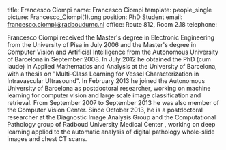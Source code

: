 title: Francesco Ciompi
name: Francesco Ciompi
template: people_single
picture: Francesco_Ciompi(1).png
position: PhD Student
email: francesco.ciompi@radboudumc.nl
office: Route 812, Room 2.18
telephone: 

Francesco Ciompi received the Master's degree in Electronic Engineering from the University of Pisa in July 2006 
and the Master's degree in Computer Vision and Artificial Intelligence from the Autonomous University of Barcelona in September 2008.
In July 2012 he obtained the PhD (cum laude) in Applied Mathematics and Analysis at the University of Barcelona, 
with a thesis on "Multi-Class Learning for Vessel Characterization in Intravascular Ultrasound". In February 2013 he joined 
the Autonomous University of Barcelona as postdoctoral researcher, working on machine learning for computer vision and large scale image 
classification and retrieval. From September 2007 to September 2013 he was also member of the Computer Vision Center.
Since October 2013, he is a postdoctoral researcher at the Diagnostic Image Analysis Group and the Computational Pathology group of 
Radboud University Medical Center , working on deep learning applied to the automatic analysis of digital pathology whole-slide images 
and chest CT scans.
